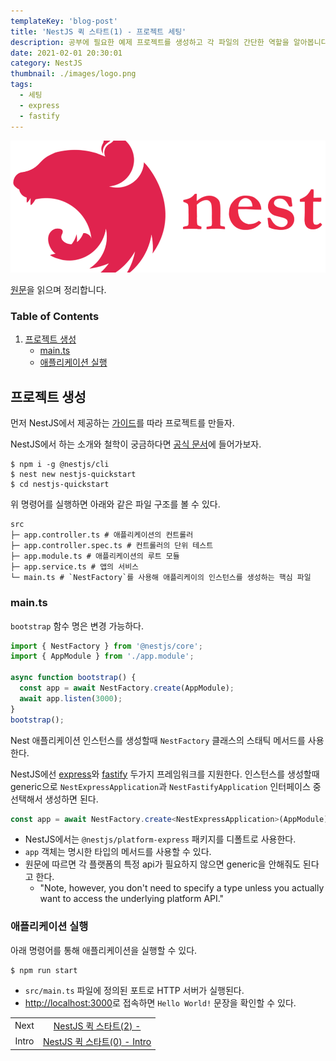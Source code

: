 ```yaml
---
templateKey: 'blog-post'
title: 'NestJS 퀵 스타트(1) - 프로젝트 세팅'
description: 공부에 필요한 예제 프로젝트를 생성하고 각 파일의 간단한 역할을 알아봅니다.
date: 2021-02-01 20:30:01
category: NestJS
thumbnail: ./images/logo.png
tags:
  - 세팅
  - express
  - fastify
---
```


![NestJS Logo](./images/logo.png)

[원문](https://docs.nestjs.com/first-steps)을 읽으며 정리합니다.

### Table of Contents

1. [프로젝트 생성](#프로젝트-생성)
   - [main.ts](#maints)
   - [애플리케이션 실행](#애플리케이션-실행)

## 프로젝트 생성

먼저 NestJS에서 제공하는 [가이드](https://docs.nestjs.com/first-steps#setup)를 따라 프로젝트를 만들자.

NestJS에서 하는 소개와 철학이 궁금하다면 [공식 문서](https://docs.nestjs.com/)에 들어가보자.

```shell
$ npm i -g @nestjs/cli
$ nest new nestjs-quickstart
$ cd nestjs-quickstart
```

위 명령어를 실행하면 아래와 같은 파일 구조를 볼 수 있다.

```shell
src
├─ app.controller.ts # 애플리케이션의 컨트롤러
├─ app.controller.spec.ts # 컨트롤러의 단위 테스트
├─ app.module.ts # 애플리케이션의 루트 모듈
├─ app.service.ts # 앱의 서비스
└─ main.ts # `NestFactory`를 사용해 애플리케이의 인스턴스를 생성하는 핵심 파일
```

### main.ts

`bootstrap` 함수 명은 변경 가능하다.

```ts
import { NestFactory } from '@nestjs/core';
import { AppModule } from './app.module';

async function bootstrap() {
  const app = await NestFactory.create(AppModule);
  await app.listen(3000);
}
bootstrap();
```

Nest 애플리케이션 인스턴스를 생성할때 `NestFactory` 클래스의 스태틱 메서드를 사용한다.

NestJS에선 [express](https://expressjs.com/)와 [fastify](https://www.fastify.io/) 두가지 프레임워크를 지원한다. 인스턴스를 생성할때 generic으로 `NestExpressApplication`과 `NestFastifyApplication` 인터페이스 중 선택해서 생성하면 된다.
```ts
const app = await NestFactory.create<NestExpressApplication>(AppModule);
```

- NestJS에서는 `@nestjs/platform-express` 패키지를 디폴트로 사용한다.
- `app` 객체는 명시한 타입의 메서드를 사용할 수 있다.
- 원문에 따르면 각 플랫폼의 특정 api가 필요하지 않으면 generic을 안해줘도 된다고 한다.
  - "Note, however, you don't need to specify a type unless you actually want to access the underlying platform API."

### 애플리케이션 실행

아래 명령어를 통해 애플리케이션을 실행할 수 있다.

```shell
$ npm run start
```

- `src/main.ts` 파일에 정의된 포트로 HTTP 서버가 실행된다.
- [http://localhost:3000](http://localhost:3000)로  접속하면 `Hello World!` 문장을 확인할 수 있다.

|       |                                                               |
| :---: | :-----------------------------------------------------------: |
| Next  | [NestJS 퀵 스타트(2) - ](https://uchanlee.dev/NestJS/quick-start/2) |
| Intro | [NestJS 퀵 스타트(0) - Intro](https://uchanlee.dev/NestJS/quick-start/0) |

